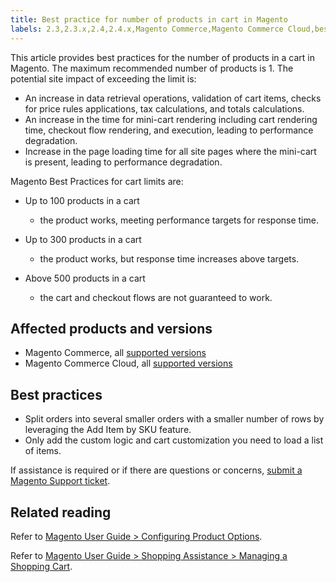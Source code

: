 ```yaml
---
title: Best practice for number of products in cart in Magento
labels: 2.3,2.3.x,2.4,2.4.x,Magento Commerce,Magento Commerce Cloud,best practices,cart,minicart,products
---
```


This article provides best practices for the number of products in a cart in Magento. The maximum recommended number of products is 1. The potential site impact of exceeding the limit is:

* An increase in data retrieval operations, validation of cart items, checks for price rules applications, tax calculations, and totals calculations.
* An increase in the time for mini-cart rendering including cart rendering time, checkout flow rendering, and execution, leading to performance degradation.
* Increase in the page loading time for all site pages where the mini-cart is present, leading to performance degradation.

Magento Best Practices for cart limits are:

* Up to 100 products in a cart
    
    * the product works, meeting performance targets for response time.
    
    
    
* Up to 300 products in a cart
    
    * the product works, but response time increases above targets.
    
    
    
* Above 500 products in a cart
    
    * the cart and checkout flows are not guaranteed to work.
    
    
    

## Affected products and versions

* Magento Commerce, all [supported versions](https://magento.com/sites/default/files/magento-software-lifecycle-policy.pdf) 
* Magento Commerce Cloud, all [supported versions](https://magento.com/sites/default/files/magento-software-lifecycle-policy.pdf)

## Best practices

* Split orders into several smaller orders with a smaller number of rows by leveraging the Add Item by SKU feature.
* Only add the custom logic and cart customization you need to load a list of items.

If assistance is required or if there are questions or concerns, [submit a Magento Support ticket](https://support.magento.com/hc/en-us/articles/360019088251-Submit-a-support-ticket).

## Related reading

Refer to [Magento User Guide > Configuring Product Options](https://docs.magento.com/user-guide/catalog/inventory-product-stock-options.html).

Refer to [Magento User Guide > Shopping Assistance > Managing a Shopping Cart](https://docs.magento.com/user-guide/sales/shopping-assisted-cart-manage.html#method-2-add-item-by-sku).